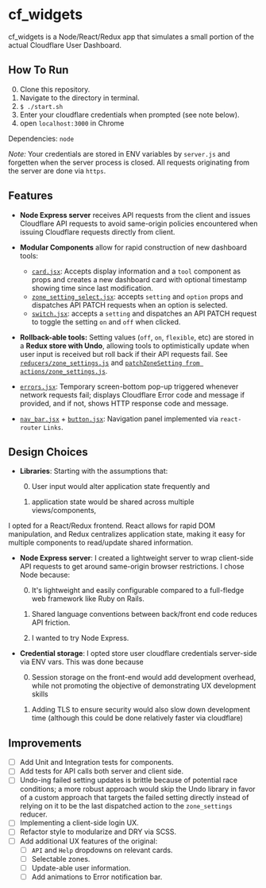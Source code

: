 # cf_widgets

cf_widgets is a Node/React/Redux app that simulates a small portion of the actual Cloudflare User Dashboard.

## How To Run

0. Clone this repository.
0. Navigate to the directory in terminal.
0. `$ ./start.sh`
0. Enter your cloudflare credentials when prompted (see note below).
0. open `localhost:3000` in Chrome

Dependencies: `node`

*Note:* Your credentials are stored in ENV variables by `server.js` and forgetten when the server process is closed. All requests originating from the server are done via `https`.

## Features

- **Node Express server** receives API requests from the client and issues Cloudflare API requests to avoid same-origin policies encountered when issuing Cloudflare requests directly from client.

- **Modular Components** allow for rapid construction of new dashboard tools:
	- [`card.jsx`](client/components/card.jsx): Accepts display information and a `tool` component as props and creates a new dashboard card with optional timestamp showing time since last modification.
	- [`zone_setting_select.jsx`](client/components/select.jsx): accepts `setting` and `option` props and dispatches API PATCH requests when an option is selected.
	- [`switch.jsx`](client/components/switch.jsx): accepts a `setting` and dispatches an API PATCH request to toggle the setting `on` and `off` when clicked.

- **Rollback-able tools:** Setting values (`off`, `on`, `flexible`, etc) are stored in a **Redux store with Undo**, allowing tools to optimistically update when user input is received but roll back if their API requests fail. See [`reducers/zone_settings.js`](client/reducers/zone_settings.js) and [`patchZoneSetting from actions/zone_settings.js`](client/actions/zone_settings.js).

- [`errors.jsx`](client/components/errors.jsx): Temporary screen-bottom pop-up triggered whenever network requests fail; displays Cloudflare Error code and message if provided, and if not, shows HTTP response code and message.

- [`nav_bar.jsx`](client/components/nav_bar.jsx) + [`button.jsx`](client/components/button.jsx): Navigation panel implemented via `react-router` `Links`.

## Design Choices

- **Libraries**: Starting with the assumptions that:

	0. User input would alter application state frequently and 

	0. application state would be shared across multiple views/components, 

I opted for a React/Redux frontend. React allows for rapid DOM manipulation, and Redux centralizes application state, making it easy for multiple components to read/update shared information.

- **Node Express server**: I created a lightweight server to wrap client-side API requests to get around same-origin browser restrictions. I chose Node because:

	0. It's lightweight and easily configurable compared to a full-fledge web framework like Ruby on Rails.

	0. Shared language conventions between back/front end code reduces API friction.

	0. I wanted to try Node Express.

- **Credential storage**: I opted store user cloudflare credentials server-side via ENV vars. This was done because 

	0. Session storage on the front-end would add development overhead, while not promoting the objective of demonstrating UX development skills

	0. Adding TLS to ensure security would also slow down development time (although this could be done relatively faster via cloudflare)

## Improvements

- [ ] Add Unit and Integration tests for components.
- [ ] Add tests for API calls both server and client side. 
- [ ] Undo-ing failed setting updates is brittle because of potential race conditions; a more robust approach would skip the Undo library in favor of a custom approach that targets the failed setting directly instead of relying on it to be the last dispatched action to the `zone_settings` reducer.
- [ ] Implementing a client-side login UX.
- [ ] Refactor style to modularize and DRY via SCSS.
- [ ] Add additional UX features of the original:
	- [ ] `API` and `Help` dropdowns on relevant cards.
	- [ ] Selectable zones.
	- [ ] Update-able user information.
	- [ ] Add animations to Error notification bar.